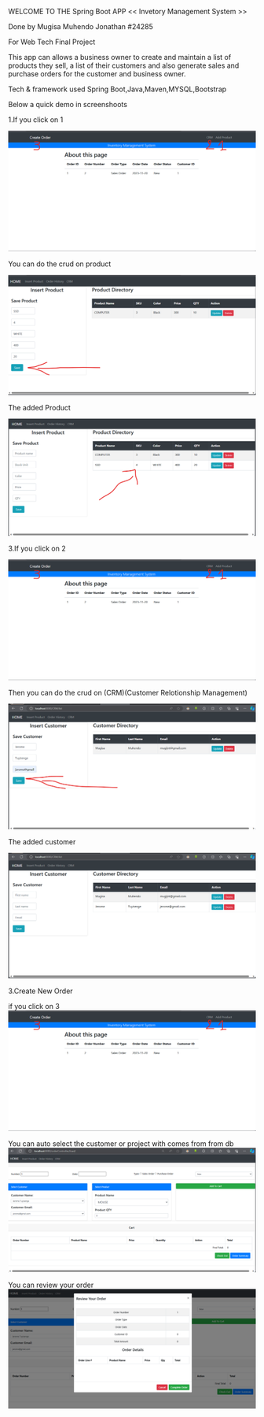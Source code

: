 WELCOME TO THE  Spring Boot APP << Invetory Management System >>

Done by Mugisa Muhendo Jonathan #24285

For Web Tech Final Project

 This app can allows a business owner to create and maintain a list of products they sell, a list of their customers and also generate sales and purchase orders for the customer and business owner.

Tech & framework used
Spring Boot,Java,Maven,MYSQL,Bootstrap

 Below a quick demo in screenshoots


 1.If you click on 1

![Databrick project with Snowflake](sreeshots/Screenshot7.png)

You can do the crud on product

![Databrick project with Snowflake](sreeshots/Screenshot3.png)

The added Product

![Databrick project with Snowflake](sreeshots/Screenshot4.png)

3.If you click on 2

![Databrick project with Snowflake](sreeshots/Screenshot7.png)

Then you can do the crud on (CRM)(Customer Relotionship Management)

![Databrick project with Snowflake](sreeshots/Screenshot5.png)

The added customer

![Databrick project with Snowflake](sreeshots/Screenshot6.png)

3.Create New Order

if you click on 3
![Databrick project with Snowflake](sreeshots/Screenshot7.png)


You can auto select the customer or project with comes from from db
![Databrick project with Snowflake](sreeshots/Screenshot8.png)

You can review your order
![Databrick project with Snowflake](sreeshots/Screenshot9.png)










